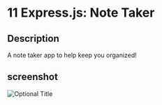 # 11 Express.js: Note Taker

## Description

A note taker app to help keep you organized!

## screenshot

![](/Assets/screenshot65.jpg?raw=true "Optional Title")
